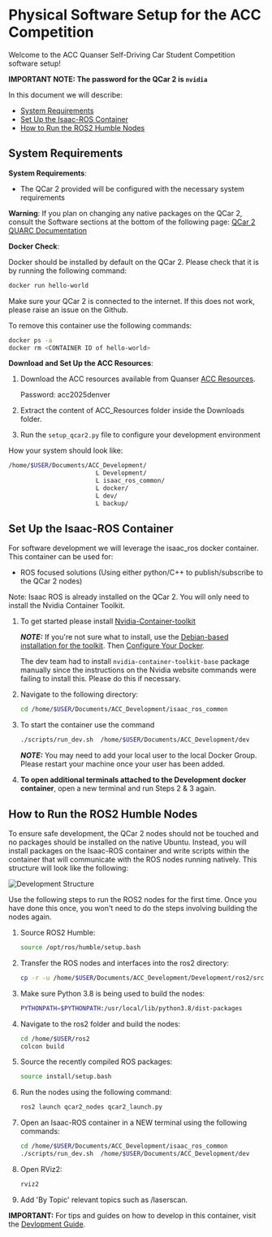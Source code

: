 # Physical Software Setup for the ACC Competition <!-- omit in toc -->

Welcome to the ACC Quanser Self-Driving Car Student Competition software setup!

**IMPORTANT NOTE: The password for the QCar 2 is `nvidia`**

In this document we will describe:

- [System Requirements](#system-requirements)
- [Set Up the Isaac-ROS Container](#set-up-the-isaac-ros-container)
- [How to Run the ROS2 Humble Nodes](#how-to-run-the-ros2-humble-nodes)

## System Requirements

**System Requirements**:

- The QCar 2 provided will be configured with the necessary system requirements

**Warning**: If you plan on changing any native packages on the QCar 2, consult the Software sections at the bottom of the following page: [QCar 2 QUARC Documentation](https://docs.quanser.com/quarc/documentation/qcar2.html)

**Docker Check**:

Docker should be installed by default on the QCar 2. Please check that it is by running the following command:

```bash
docker run hello-world
```

Make sure your QCar 2 is connected to the internet. If this does not work, please raise an issue on the Github.

To remove this container use the following commands:

```bash
docker ps -a
docker rm <CONTAINER ID of hello-world>
```

**Download and Set Up the ACC Resources**:

1. Download the ACC resources available from Quanser [ACC Resources](https://quanserinc.box.com/s/g2690n3jwbhquwr8uqdz0b45m5wx945z).

   Password: acc2025denver

2. Extract the content of ACC_Resources folder inside the Downloads folder.

3. Run the `setup_qcar2.py` file to configure your development environment

How your system should look like:

``` bash
/home/$USER/Documents/ACC_Development/ 
                        L Development/
                        L isaac_ros_common/
                        L docker/
                        L dev/
                        L backup/
```

## Set Up the Isaac-ROS Container

For software development we will leverage the isaac_ros docker container. This container can be used for:

- ROS focused solutions (Using either python/C++ to publish/subscribe to the QCar 2 nodes)

Note: Isaac ROS is already installed on the QCar 2. You will only need to install the Nvidia Container Toolkit.

1. To get started please install [Nvidia-Container-toolkit](https://docs.nvidia.com/datacenter/cloud-native/container-toolkit/latest/install-guide.html#installing-the-nvidia-container-toolkit)

    **_NOTE:_**  If you're not sure what to install, use the [Debian-based installation for the toolkit](https://docs.nvidia.com/datacenter/cloud-native/container-toolkit/latest/install-guide.html#with-apt-ubuntu-debian). Then [Configure Your Docker](https://docs.nvidia.com/datacenter/cloud-native/container-toolkit/latest/install-guide.html#with-apt-ubuntu-debian).

    The dev team had to install `nvidia-container-toolkit-base` package manually since the instructions on the Nvidia website commands were failing to install this. Please do this if necessary.

2. Navigate to the following directory:

    ```bash
    cd /home/$USER/Documents/ACC_Development/isaac_ros_common
    ```

3. To start the container use the command

    ```bash
    ./scripts/run_dev.sh  /home/$USER/Documents/ACC_Development/dev
    ```

    **_NOTE:_**  You may need to add your local user to the local Docker Group. Please restart your machine once your user has been added.

4. **To open additional terminals attached to the Development docker container**, open a new terminal and run Steps 2 & 3 again.

## How to Run the ROS2 Humble Nodes

To ensure safe development, the QCar 2 nodes should not be touched and no packages should be installed on the native Ubuntu. Instead, you will install packages on the Isaac-ROS container and write scripts within the container that will communicate with the ROS nodes running natively. This structure will look like the following:

![Development Structure](https://github.com/quanser/ACC-Competition-2025/tree/stage2/Software_Guides/Pictures/software_architecture_stage2.png)

Use the following steps to run the ROS2 nodes for the first time. Once you have done this once, you won't need to do the steps involving building the nodes again.

1. Source ROS2 Humble:

    ```bash
    source /opt/ros/humble/setup.bash
    ```

2. Transfer the ROS nodes and interfaces into the ros2 directory:

    ```bash
    cp -r -u /home/$USER/Documents/ACC_Development/Development/ros2/src /home/$USER/ros2
    ```

3. Make sure Python 3.8 is being used to build the nodes:

    ```bash
    PYTHONPATH=$PYTHONPATH:/usr/local/lib/python3.8/dist-packages
    ```

4. Navigate to the ros2 folder and build the nodes:

    ```bash
    cd /home/$USER/ros2
    colcon build
    ```

5. Source the recently compiled ROS packages:

    ```bash
    source install/setup.bash
    ```

6. Run the nodes using the following command:

    ```bash
    ros2 launch qcar2_nodes qcar2_launch.py
    ```

7. Open an Isaac-ROS container in a NEW terminal using the following commands:

    ```bash
    cd /home/$USER/Documents/ACC_Development/isaac_ros_common
    ./scripts/run_dev.sh  /home/$USER/Documents/ACC_Development/dev
    ```

8. Open RViz2:

    ```bash
    rviz2
    ```

9. Add 'By Topic' relevant topics such as /laserscan.

**IMPORTANT:** For tips and guides on how to develop in this container, visit the [Devlopment Guide](https://github.com/quanser/ACC-Competition-2025/blob/main/Software_Guides/Development%20Guide.md).
